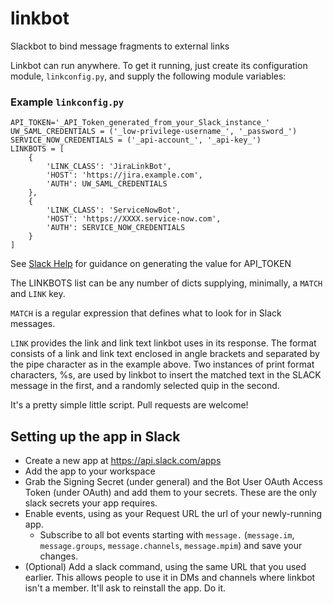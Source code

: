 # linkbot
Slackbot to bind message fragments to external links

Linkbot can run anywhere. To get it running, just create its configuration module, `linkconfig.py`, and supply
the following module variables:

### Example `linkconfig.py`

    API_TOKEN='_API_Token_generated_from_your_Slack_instance_'
    UW_SAML_CREDENTIALS = ('_low-privilege-username_', '_password_')
    SERVICE_NOW_CREDENTIALS = ('_api-account_', '_api-key_')
    LINKBOTS = [
        {
            'LINK_CLASS': 'JiraLinkBot',
            'HOST': 'https://jira.example.com',
            'AUTH': UW_SAML_CREDENTIALS
        },
        {
            'LINK_CLASS': 'ServiceNowBot',
            'HOST': 'https://XXXX.service-now.com',
            'AUTH': SERVICE_NOW_CREDENTIALS
        }
    ]

See [Slack Help](https://get.slack.help/hc/en-us/articles/215770388-Create-and-regenerate-API-tokens) for guidance on generating the value for API_TOKEN

The LINKBOTS list can be any number of dicts supplying, minimally, a `MATCH` and `LINK` key.

`MATCH` is a regular expression that defines what to look for in Slack messages.

`LINK` provides the link and link text linkbot uses in its response.  The format
consists of a link and link text enclosed in angle brackets and separated by the pipe character as in the example above.  Two 
instances of print format characters, %s, are used by linkbot to insert the matched text in the SLACK message in the first, and 
a randomly selected quip in the second.

It's a pretty simple little script.  Pull requests are welcome!


## Setting up the app in Slack

* Create a new app at https://api.slack.com/apps
* Add the app to your workspace
* Grab the Signing Secret (under general) and the Bot User OAuth Access Token (under OAuth) and add them to your secrets. These are the only slack secrets your app requires.
* Enable events, using as your Request URL the url of your newly-running app.
  * Subscribe to all bot events starting with `message.` (`message.im`, `message.groups`, `message.channels`,   `message.mpim`) and save your changes.
* (Optional) Add a slack command, using the same URL that you used earlier. This allows people to use it in DMs and channels where linkbot isn't a member. It'll ask to reinstall the app. Do it.
